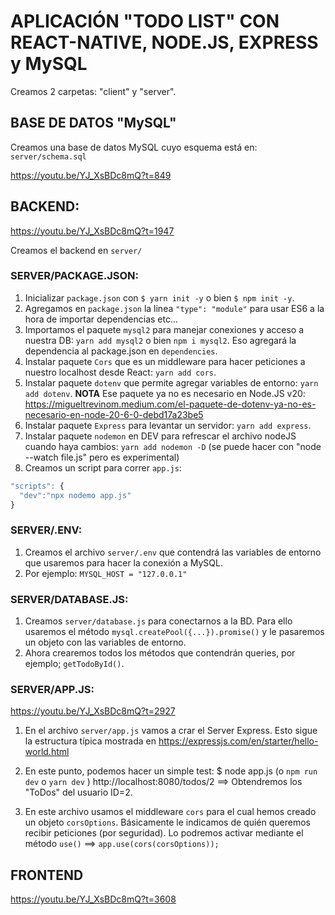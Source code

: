# APLICACIÓN "TODO LIST" CON REACT-NATIVE, NODE.JS, EXPRESS y MySQL

Creamos 2 carpetas: "client" y "server".

## BASE DE DATOS "MySQL"
Creamos una base de datos MySQL cuyo esquema está en:
`server/schema.sql`

https://youtu.be/YJ_XsBDc8mQ?t=849



## BACKEND:

https://youtu.be/YJ_XsBDc8mQ?t=1947

Creamos el backend en `server/`

### SERVER/PACKAGE.JSON:

1) Inicializar `package.json` con `$ yarn init -y` o bien  `$ npm init -y`.
2) Agregamos en `package.json` la linea `"type": "module"` para usar ES6 a la hora de importar dependencias etc...
3) Importamos el paquete `mysql2` para manejar conexiones y acceso a nuestra DB: `yarn add mysql2` o bien `npm i mysql2`. Eso agregará la dependencia al package.json en `dependencies`.
4) Instalar paquete `Cors` que es un middleware para hacer peticiones a nuestro localhost desde React: `yarn add cors`.
5) Instalar paquete `dotenv` que permite agregar variables de entorno: `yarn add dotenv`.
**NOTA** Ese paquete ya no es necesario en Node.JS v20:  https://migueltrevinom.medium.com/el-paquete-de-dotenv-ya-no-es-necesario-en-node-20-6-0-debd17a23be5
6) Instalar paquete `Express` para levantar un servidor: `yarn add express`.
7) Instalar paquete `nodemon` en DEV para refrescar el archivo nodeJS cuando haya cambios: `yarn add nodemon -D` (se puede hacer con "node --watch file.js" pero es experimental)
8) Creamos un script para correr `app.js`: 
  ```js
  "scripts": {
    "dev":"npx nodemo app.js"
  }
  ```

### SERVER/.ENV:
1) Creamos el archivo `server/.env` que contendrá las variables de entorno que usaremos para hacer la conexión a MySQL.
2) Por ejemplo: `MYSQL_HOST = "127.0.0.1"`


### SERVER/DATABASE.JS:

1) Creamos `server/database.js` para conectarnos a la BD. Para ello usaremos el método `mysql.createPool({...}).promise()` y le pasaremos un objeto con las variables de entorno.
1) Ahora crearemos todos los métodos que contendrán queries, por ejemplo; `getTodoById()`.

### SERVER/APP.JS:

https://youtu.be/YJ_XsBDc8mQ?t=2927

1) En el archivo `server/app.js` vamos a crar el Server Express.
   Esto sigue la estructura típica mostrada en https://expressjs.com/en/starter/hello-world.html
2) En este punto, podemos hacer un simple test: 
   $ node app.js  (o `npm run dev` o `yarn dev` )
   http://localhost:8080/todos/2  ==> Obtendremos los "ToDos" del usuario ID=2.

3) En este archivo usamos el middleware `cors` para el cual hemos creado un objeto `corsOptions`. Básicamente le indicamos de quién queremos recibir peticiones (por seguridad).
   Lo podremos activar mediante el método `use()` ==> `app.use(cors(corsOptions));`


## FRONTEND

https://youtu.be/YJ_XsBDc8mQ?t=3608









